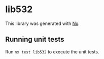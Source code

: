 # lib532

This library was generated with [Nx](https://nx.dev).

## Running unit tests

Run `nx test lib532` to execute the unit tests.
